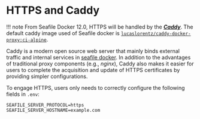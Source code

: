 # HTTPS and Caddy

!!! note
    From Seafile Docker 12.0, HTTPS will be handled by the [***Caddy***](https://caddyserver.com/docs/). The default caddy image used of Seafile docker is [`lucaslorentz/caddy-docker-proxy:ci-alpine`](https://github.com/lucaslorentz/caddy-docker-proxy).

Caddy is a modern open source web server that mainly binds external traffic and internal services in [seafile docker](./overview.md). In addition to the advantages of traditional proxy components (e.g., *nginx*), Caddy also makes it easier for users to complete the acquisition and update of HTTPS certificates by providing simpler configurations. 

To engage HTTPS, users only needs to correctly configure the following fields in `.env`:

```shell
SEAFILE_SERVER_PROTOCOL=https
SEAFILE_SERVER_HOSTNAME=example.com
```
